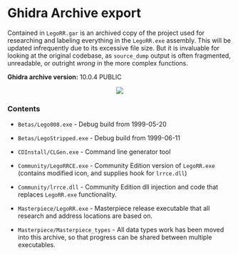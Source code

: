 # Ghidra Archive export

Contained in `LegoRR.gar` is an archived copy of the project used for researching and labeling everything in the `LegoRR.exe` assembly. This will be updated infrequently due to its excessive file size. But it is invaluable for looking at the original codebase, as `source_dump` output is often fragmented, unreadable, or outright *wrong* in the more complex functions.

**Ghidra archive version:** 10.0.4 PUBLIC


<p align="center"><img src="https://i.imgur.com/Wlg7fhX.png"></p>

### Contents

* `Betas/Lego008.exe` - Debug build from 1999-05-20

* `Betas/LegoStripped.exe` - Debug build from 1999-06-11

* `CDInstall/CLGen.exe` - Command line generator tool

* `Community/LegoRRCE.exe` - Community Edition version of `LegoRR.exe` (contains modified icon, and supplies hook for `lrrce.dll`)

* `Community/lrrce.dll` - Community Edition dll injection and code that replaces `LegoRR.exe` functionality.

* `Masterpiece/LegoRR.exe` - Masterpiece release executable that all research and address locations are based on.

* `Masterpiece/Masterpiece_types` - All data types work has been moved into this archive, so that progress can be shared between multiple executables.



<!-- image link references -->

[preview_2021-10-24]: <https://i.imgur.com/Wlg7fhX.png>
[preview_2021-09-03]: <https://i.imgur.com/O5dF0U7.png>
